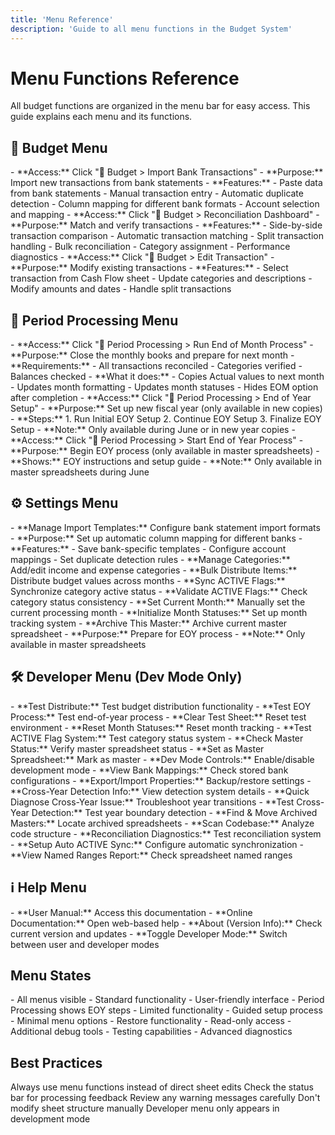 ```yaml
---
title: 'Menu Reference'
description: 'Guide to all menu functions in the Budget System'
---
```


# Menu Functions Reference

<Note>
  All budget functions are organized in the menu bar for easy access. This guide
  explains each menu and its functions.
</Note>

## 🏦 Budget Menu

<AccordionGroup>
  <Accordion title="Import Bank Transactions" icon="file-import">
    - **Access:** Click "🏦 Budget > Import Bank Transactions"
    - **Purpose:** Import new transactions from bank statements
    - **Features:**
      - Paste data from bank statements
      - Manual transaction entry
      - Automatic duplicate detection
      - Column mapping for different bank formats
      - Account selection and mapping
  </Accordion>

  <Accordion title="Reconciliation Dashboard" icon="check-double">
    - **Access:** Click "🏦 Budget > Reconciliation Dashboard"
    - **Purpose:** Match and verify transactions
    - **Features:**
      - Side-by-side transaction comparison
      - Automatic transaction matching
      - Split transaction handling
      - Bulk reconciliation
      - Category assignment
      - Performance diagnostics
  </Accordion>

  <Accordion title="Edit Transaction" icon="edit">
    - **Access:** Click "🏦 Budget > Edit Transaction"
    - **Purpose:** Modify existing transactions
    - **Features:**
      - Select transaction from Cash Flow sheet
      - Update categories and descriptions
      - Modify amounts and dates
      - Handle split transactions
  </Accordion>
</AccordionGroup>

## 📅 Period Processing Menu

<AccordionGroup>
  <Accordion title="Run End of Month Process" icon="calendar-check">
    - **Access:** Click "📅 Period Processing > Run End of Month Process"
    - **Purpose:** Close the monthly books and prepare for next month
    - **Requirements:**
      - All transactions reconciled
      - Categories verified
      - Balances checked
    - **What it does:**
      - Copies Actual values to next month
      - Updates month formatting
      - Updates month statuses
      - Hides EOM option after completion
  </Accordion>

  <Accordion title="End of Year Setup" icon="calendar-year">
    - **Access:** Click "📅 Period Processing > End of Year Setup"
    - **Purpose:** Set up new fiscal year (only available in new copies)
    - **Steps:**
      1. Run Initial EOY Setup
      2. Continue EOY Setup
      3. Finalize EOY Setup
    - **Note:** Only available during June or in new year copies
  </Accordion>

  <Accordion title="Start End of Year Process" icon="calendar-year">
    - **Access:** Click "📅 Period Processing > Start End of Year Process"
    - **Purpose:** Begin EOY process (only available in master spreadsheets)
    - **Shows:** EOY instructions and setup guide
    - **Note:** Only available in master spreadsheets during June
  </Accordion>
</AccordionGroup>

## ⚙️ Settings Menu

<AccordionGroup>
  <Accordion title="Import Settings" icon="gear">
    - **Manage Import Templates:** Configure bank statement import formats
    - **Purpose:** Set up automatic column mapping for different banks
    - **Features:**
      - Save bank-specific templates
      - Configure account mappings
      - Set duplicate detection rules
  </Accordion>

  <Accordion title="Sheet Settings" icon="table">
    - **Manage Categories:** Add/edit income and expense categories
    - **Bulk Distribute Items:** Distribute budget values across months
    - **Sync ACTIVE Flags:** Synchronize category active status
    - **Validate ACTIVE Flags:** Check category status consistency
  </Accordion>

  <Accordion title="Month Management" icon="calendar">
    - **Set Current Month:** Manually set the current processing month
    - **Initialize Month Statuses:** Set up month tracking system
  </Accordion>

  <Accordion title="Advanced Settings" icon="warning">
    - **Archive This Master:** Archive current master spreadsheet
    - **Purpose:** Prepare for EOY process
    - **Note:** Only available in master spreadsheets
  </Accordion>
</AccordionGroup>

## 🛠️ Developer Menu (Dev Mode Only)

<AccordionGroup>
  <Accordion title="Testing Tools" icon="flask">
    - **Test Distribute:** Test budget distribution functionality
    - **Test EOY Process:** Test end-of-year process
    - **Clear Test Sheet:** Reset test environment
    - **Reset Month Statuses:** Reset month tracking
    - **Test ACTIVE Flag System:** Test category status system
  </Accordion>

  <Accordion title="Debug Tools" icon="bug">
    - **Check Master Status:** Verify master spreadsheet status
    - **Set as Master Spreadsheet:** Mark as master
    - **Dev Mode Controls:** Enable/disable development mode
    - **View Bank Mappings:** Check stored bank configurations
    - **Export/Import Properties:** Backup/restore settings
  </Accordion>

  <Accordion title="Cross-Year Detection" icon="calendar-year">
    - **Cross-Year Detection Info:** View detection system details
    - **Quick Diagnose Cross-Year Issue:** Troubleshoot year transitions
    - **Test Cross-Year Detection:** Test year boundary detection
    - **Find & Move Archived Masters:** Locate archived spreadsheets
  </Accordion>

  <Accordion title="Advanced Tools" icon="wrench">
    - **Scan Codebase:** Analyze code structure
    - **Reconciliation Diagnostics:** Test reconciliation system
    - **Setup Auto ACTIVE Sync:** Configure automatic synchronization
    - **View Named Ranges Report:** Check spreadsheet named ranges
  </Accordion>
</AccordionGroup>

## ℹ️ Help Menu

<AccordionGroup>
  <Accordion title="Documentation" icon="book">
    - **User Manual:** Access this documentation
    - **Online Documentation:** Open web-based help
  </Accordion>

  <Accordion title="System Information" icon="info">
    - **About (Version Info):** Check current version and updates
    - **Toggle Developer Mode:** Switch between user and developer modes
  </Accordion>
</AccordionGroup>

## Menu States

<CardGroup cols={2}>
<Card title="Normal Operations" icon="check">
- All menus visible
- Standard functionality
- User-friendly interface
  </Card>

<Card title="EOY Setup Mode" icon="calendar-year">
- Period Processing shows EOY steps
- Limited functionality
- Guided setup process
  </Card>

<Card title="Archived Mode" icon="archive">
- Minimal menu options
- Restore functionality
- Read-only access
  </Card>

<Card title="Developer Mode" icon="code">
- Additional debug tools
- Testing capabilities
- Advanced diagnostics
  </Card>
</CardGroup>

## Best Practices

<Check>Always use menu functions instead of direct sheet edits</Check>
<Check>Check the status bar for processing feedback</Check>
<Check>Review any warning messages carefully</Check>
<Warning>Don't modify sheet structure manually</Warning>
<Warning>Developer menu only appears in development mode</Warning>